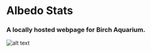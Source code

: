 # Albedo Stats
### A locally hosted webpage for Birch Aquarium.
![alt text](https://github.com/joswei/joswei.github.io/plotly.gif)
